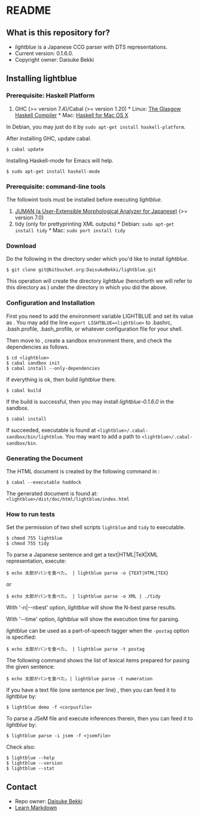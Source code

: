 # README
## What is this repository for?

* *lightblue* is a Japanese CCG parser with DTS representations.  
* Current version: 0.1.6.0.  
* Copyright owner: Daisuke Bekki


## Installing lightblue

### Prerequisite: Haskell Platform
  1. GHC (>= version 7.4)/Cabal (>= version 1.20)
    * Linux: [The Glasgow Haskell Compiler](https://www.haskell.org/ghc/) 
    * Mac: [Haskell for Mac OS X](https://ghcformacosx.github.io/)

In Debian, you may just do it by `sudo apt-get install haskell-platform`.

After installing GHC, update cabal.
```
$ cabal update
```

Installing Haskell-mode for Emacs will help.
```
$ sudo apt-get install haskell-mode
```

### Prerequisite: command-line tools
The followint tools must be installed before executing *lightblue*.

  1. [JUMAN (a User-Extensible Morphological Analyzer for Japanese)](http://nlp.ist.i.kyoto-u.ac.jp/EN/index.php?JUMAN) (>= version 7.0)
  1. tidy (only for prettyprinting XML outputs)
    * Debian: `sudo apt-get install tidy`
    * Mac: `sudo port install tidy`

### Download
Do the following in the directory under which you'd like to install *lightblue*.
```
$ git clone git@bitbucket.org:DaisukeBekki/lightblue.git
```
This operation will create the directory *lightblue* (henceforth we will refer to this directory as <lightblue>) under the directory in which you did the above.

### Configuration and Installation
First you need to add the environment variable LIGHTBLUE and set its value as <lightblue>.  You may add the line `export LIGHTBLUE=<lightblue>` to .bashrc, .bash.profile, .bash_profile, or whatever configuration file for your shell.

Then move to <lightblue>, create a sandbox environment there, and check the dependencies as follows.
```
$ cd <lightblue>
$ cabal sandbox init
$ cabal install --only-dependencies
```
If everything is ok, then build *lightblue* there.

```
$ cabal build
```
If the build is successful, then you may install *lightblue-0.1.6.0* in the sandbox.
```
$ cabal install
```
If succeeded, executable is found at `<lightblue>/.cabal-sandbox/bin/lightblue`.  You may want to add a path to `<lightblue>/.cabal-sandbox/bin`.

### Generating the Document
The HTML document is created by the following command in <lightblue>:
```
$ cabal --executable haddock
```
The generated document is found at: `<lightblue>/dist/doc/html/lightblue/index.html`

### How to run tests
Set the permission of two shell scripts `lightblue` and `tidy` to executable.
```
$ chmod 755 lightblue
$ chmod 755 tidy
```

To parse a Japanese sentence and get a text|HTML|TeX|XML representation, execute:
```
$ echo 太郎がパンを食べた。 | lightblue parse -o {TEXT|HTML|TEX}
```
or
```
$ echo 太郎がパンを食べた。 | lightblue parse -o XML | ./tidy
```

With '-n|--nbest' option, *lightblue* will show the N-best parse results.

With '--time' option, *lightblue* will show the execution time for parsing.

*lightblue* can be used as a part-of-speech tagger when the `-postag` option is specified:
```
$ echo 太郎がパンを食べた。 | lightblue parse -t postag
```

The following command shows the list of lexical items prepared for pasing the given sentence:
```
$ echo 太郎がパンを食べた。| lightblue parse -t numeration
```

If you have a text file (one sentence per line) <corpusfile>, then you can feed it to *lightblue* by:
```
$ lightblue demo -f <corpusfile>
```

To parse a JSeM file and execute inferences therein, then you can feed it to *lightblue* by:
```
$ lightblue parse -i jsem -f <jsemfile>
```

Check also:
```
$ lightblue --help
$ lightblue --version
$ lightblue --stat
```

## Contact ##

* Repo owner: [Daisuke Bekki](http://www.is.ocha.ac.jp/~bekki/)
* [Learn Markdown](https://bitbucket.org/tutorials/markdowndemo)